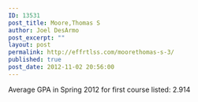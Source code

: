```yaml
---
ID: 13531
post_title: Moore,Thomas S
author: Joel DesArmo
post_excerpt: ""
layout: post
permalink: http://effrtlss.com/moorethomas-s-3/
published: true
post_date: 2012-11-02 20:56:00
---
```

<p>Average GPA in Spring 2012 for first course listed: 2.914</p>